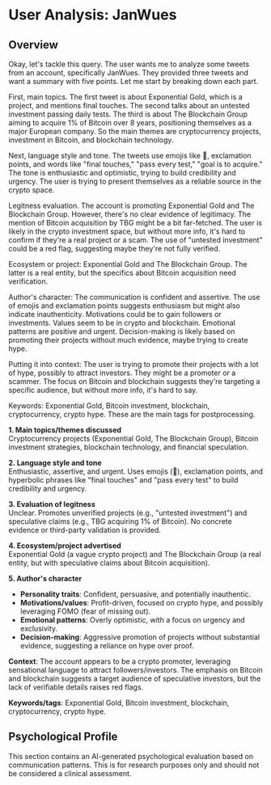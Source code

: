 # User Analysis: JanWues

## Overview

<think>
Okay, let's tackle this query. The user wants me to analyze some tweets from an account, specifically JanWues. They provided three tweets and want a summary with five points. Let me start by breaking down each part.

First, main topics. The first tweet is about Exponential Gold, which is a project, and mentions final touches. The second talks about an untested investment passing daily tests. The third is about The Blockchain Group aiming to acquire 1% of Bitcoin over 8 years, positioning themselves as a major European company. So the main themes are cryptocurrency projects, investment in Bitcoin, and blockchain technology.

Next, language style and tone. The tweets use emojis like 🚀, exclamation points, and words like "final touches," "pass every test," "goal is to acquire." The tone is enthusiastic and optimistic, trying to build credibility and urgency. The user is trying to present themselves as a reliable source in the crypto space.

Legitness evaluation. The account is promoting Exponential Gold and The Blockchain Group. However, there's no clear evidence of legitimacy. The mention of Bitcoin acquisition by TBG might be a bit far-fetched. The user is likely in the crypto investment space, but without more info, it's hard to confirm if they're a real project or a scam. The use of "untested investment" could be a red flag, suggesting maybe they're not fully verified.

Ecosystem or project: Exponential Gold and The Blockchain Group. The latter is a real entity, but the specifics about Bitcoin acquisition need verification.

Author's character: The communication is confident and assertive. The use of emojis and exclamation points suggests enthusiasm but might also indicate inauthenticity. Motivations could be to gain followers or investments. Values seem to be in crypto and blockchain. Emotional patterns are positive and urgent. Decision-making is likely based on promoting their projects without much evidence, maybe trying to create hype.

Putting it into context: The user is trying to promote their projects with a lot of hype, possibly to attract investors. They might be a promoter or a scammer. The focus on Bitcoin and blockchain suggests they're targeting a specific audience, but without more info, it's hard to say.

Keywords: Exponential Gold, Bitcoin investment, blockchain, cryptocurrency, crypto hype. These are the main tags for postprocessing.
</think>

**1. Main topics/themes discussed**  
Cryptocurrency projects (Exponential Gold, The Blockchain Group), Bitcoin investment strategies, blockchain technology, and financial speculation.  

**2. Language style and tone**  
Enthusiastic, assertive, and urgent. Uses emojis (🚀), exclamation points, and hyperbolic phrases like "final touches" and "pass every test" to build credibility and urgency.  

**3. Evaluation of legitness**  
Unclear. Promotes unverified projects (e.g., "untested investment") and speculative claims (e.g., TBG acquiring 1% of Bitcoin). No concrete evidence or third-party validation is provided.  

**4. Ecosystem/project advertised**  
Exponential Gold (a vague crypto project) and The Blockchain Group (a real entity, but with speculative claims about Bitcoin acquisition).  

**5. Author's character**  
- **Personality traits**: Confident, persuasive, and potentially inauthentic.  
- **Motivations/values**: Profit-driven, focused on crypto hype, and possibly leveraging FOMO (fear of missing out).  
- **Emotional patterns**: Overly optimistic, with a focus on urgency and exclusivity.  
- **Decision-making**: Aggressive promotion of projects without substantial evidence, suggesting a reliance on hype over proof.  

**Context**: The account appears to be a crypto promoter, leveraging sensational language to attract followers/investors. The emphasis on Bitcoin and blockchain suggests a target audience of speculative investors, but the lack of verifiable details raises red flags.  

**Keywords/tags**: Exponential Gold, Bitcoin investment, blockchain, cryptocurrency, crypto hype.

## Psychological Profile

This section contains an AI-generated psychological evaluation based on communication patterns. This is for research purposes only and should not be considered a clinical assessment.